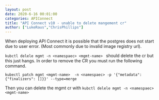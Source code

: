 ```yaml
---
layout: post
date: 2020-6-16 00:01:00
categories: APIConnect
title: "API Connect v10 - unable to delete mangement cr"
author: ["LukeRaus","ChrisPhillips"]
---
```


When deploying API Connect it is possible that the postgres does not start due to user error. (Most commonly due to invalid image registry url).


<!--more-->
`kubctl delele mgmt -n <namespaec> <mgmt-name> ` should delete the cr but this just hangs. In order to remove the CR you must run the following command.


```
kubectl patch mgmt <mgmt-name>  -n <namespaec> -p '{"metadata":{"finalizers": []}}' --type=merge
```

Then you can delete the mgmt cr with `kubctl delele mgmt -n <namespaec> <mgmt-name> `
